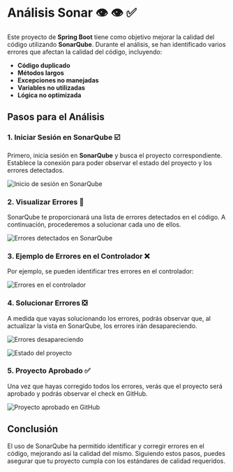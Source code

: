 # Análisis Sonar 👁 👁 ✅

Este proyecto de **Spring Boot** tiene como objetivo mejorar la calidad del código utilizando **SonarQube**. Durante el análisis, se han identificado varios errores que afectan la calidad del código, incluyendo:

- **Código duplicado**
- **Métodos largos**
- **Excepciones no manejadas**
- **Variables no utilizadas**
- **Lógica no optimizada**

## Pasos para el Análisis

### 1. Iniciar Sesión en SonarQube ☑️

Primero, inicia sesión en **SonarQube** y busca el proyecto correspondiente. Establece la conexión para poder observar el estado del proyecto y los errores detectados.

![Inicio de sesión en SonarQube](https://github.com/user-attachments/assets/aa03727d-4549-4461-8ca6-908a7c13d9f0)

### 2. Visualizar Errores 🔎

SonarQube te proporcionará una lista de errores detectados en el código. A continuación, procederemos a solucionar cada uno de ellos.

![Errores detectados en SonarQube](https://github.com/user-attachments/assets/a805f602-f3f7-49ee-9e36-ea4f73aa0576)

### 3. Ejemplo de Errores en el Controlador ❌

Por ejemplo, se pueden identificar tres errores en el controlador:

![Errores en el controlador](https://github.com/user-attachments/assets/60dc554d-7aba-48c5-aa28-3d175b997476)

### 4. Solucionar Errores ❎

A medida que vayas solucionando los errores, podrás observar que, al actualizar la vista en SonarQube, los errores irán desapareciendo.

![Errores desapareciendo](https://github.com/user-attachments/assets/6f3174fe-55a1-4214-bb25-b54c29720455)

![Estado del proyecto](https://github.com/user-attachments/assets/d6f00a83-1d66-4bef-b0f5-46428b79946e)

### 5. Proyecto Aprobado ✅

Una vez que hayas corregido todos los errores, verás que el proyecto será aprobado y podrás observar el check en GitHub.

![Proyecto aprobado en GitHub](https://github.com/user-attachments/assets/8be233c1-bf3b-4059-907c-7f4db3e70227)

## Conclusión

El uso de SonarQube ha permitido identificar y corregir errores en el código, mejorando así la calidad del mismo. Siguiendo estos pasos, puedes asegurar que tu proyecto cumpla con los estándares de calidad requeridos.
